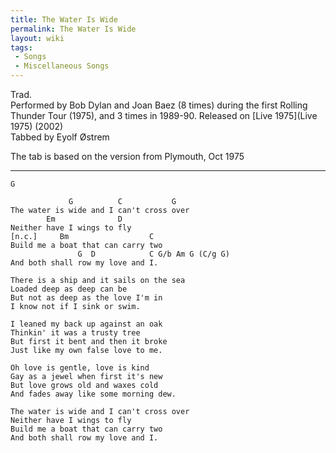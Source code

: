 ```yaml
---
title: The Water Is Wide
permalink: The Water Is Wide
layout: wiki
tags:
 - Songs
 - Miscellaneous Songs
---
```


Trad.  
Performed by Bob Dylan and Joan Baez (8 times) during the first Rolling
Thunder Tour (1975), and 3 times in 1989-90. Released on [Live
1975](Live 1975) (2002)  
Tabbed by Eyolf Østrem

The tab is based on the version from Plymouth, Oct 1975

* * * * *

    G

                 G          C           G
    The water is wide and I can't cross over
            Em              D
    Neither have I wings to fly
    [n.c.]     Bm                  C
    Build me a boat that can carry two
                   G  D            C G/b Am G (C/g G)
    And both shall row my love and I.

    There is a ship and it sails on the sea
    Loaded deep as deep can be
    But not as deep as the love I'm in
    I know not if I sink or swim.

    I leaned my back up against an oak
    Thinkin' it was a trusty tree
    But first it bent and then it broke
    Just like my own false love to me.

    Oh love is gentle, love is kind
    Gay as a jewel when first it's new
    But love grows old and waxes cold
    And fades away like some morning dew.

    The water is wide and I can't cross over
    Neither have I wings to fly
    Build me a boat that can carry two
    And both shall row my love and I.
